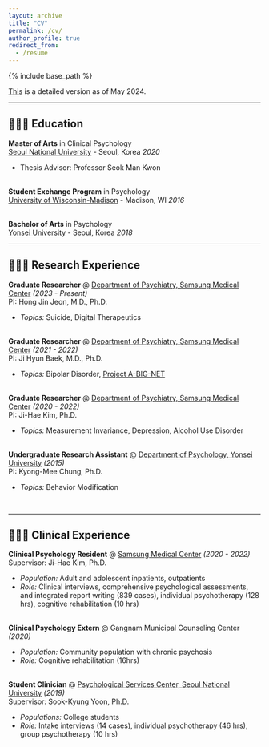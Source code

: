 ```yaml
---
layout: archive
title: "CV"
permalink: /cv/
author_profile: true
redirect_from:
  - /resume
---
```


{% include base_path %}

[This](http://yejinelly.github.io/files/YejinLee_CV_website.pdf) is a detailed version as of May 2024.
<br> 
<hr/>

## 👩🏻‍🎓 Education

**Master of Arts** in Clinical Psychology<br>
[Seoul National University](https://www.snu.ac.kr/) - Seoul, Korea _2020_ <br>
  - Thesis Advisor: Professor Seok Man Kwon
<br><br>

**Student Exchange Program** in Psychology<br>
[University of Wisconsin-Madison](https://www.wisc.edu/) - Madison, WI _2016_
<br><br>

**Bachelor of Arts** in Psychology<br>
[Yonsei University](https://www.yonsei.ac.kr/) - Seoul, Korea _2018_
<br> 
<hr/>

## 👩🏻‍💻 Research Experience

**Graduate Researcher** @ [Department of Psychiatry, Samsung Medical Center](https://www.samsunghospital.com/gb/language/english/main/index.do) _(2023 - Present)_ <br>
PI: Hong Jin Jeon, M.D., Ph.D. <br>
  - _Topics:_ Suicide, Digital Therapeutics
<br><br>

**Graduate Researcher** @ [Department of Psychiatry, Samsung Medical Center](https://www.samsunghospital.com/gb/language/english/main/index.do) _(2021 - 2022)_ <br>
PI: Ji Hyun Baek, M.D., Ph.D. <br>
  - _Topics:_ Bipolar Disorder, [Project A-BIG-NET](https://abignet.org)
<br><br>

**Graduate Researcher** @ [Department of Psychiatry, Samsung Medical Center](https://www.samsunghospital.com/gb/language/english/main/index.do) _(2020 - 2022)_ <br>
PI: Ji-Hae Kim, Ph.D. <br>
  - _Topics:_ Measurement Invariance, Depression, Alcohol Use Disorder
<br><br>

<!---
**Undergraduate Researcher** @ [Institue for Natural Science Research, Yonsei University](https://nsri.yonsei.ac.kr/nslab/index.do) _(May 2018 - Feb 2019)_ <br>
Advisor: Dr <span style="font-variant:small-caps;"> Leeyoung Park </span> <br>
  - **_Topics:_** Bioinformatics, Bayesian Hierarchical Model
  - **_Technologies used:_** R
<br><br>
-->

**Undergraduate Research Assistant** @ [Department of Psychology, Yonsei University](https://yonsei.ac.kr/) _(2015)_ <br>
PI: Kyong-Mee Chung, Ph.D. <br>
  - _Topics:_ Behavior Modification
<br>
<hr/>

## 🧑🏻‍⚕️ Clinical Experience

**Clinical Psychology Resident** @ [Samsung Medical Center](https://www.samsunghospital.com/gb/language/english/main/index.do) _(2020 - 2022)_ <br>
Supervisor: Ji-Hae Kim, Ph.D. <br>
  - _Population:_ Adult and adolescent inpatients, outpatients
  - _Role:_ Clinical interviews, comprehensive psychological assessments, and integrated report writing (839 cases), individual psychotherapy (128 hrs), cognitive rehabilitation (10 hrs)
<br><br>

**Clinical Psychology Extern** @ Gangnam Municipal Counseling Center _(2020)_ <br>
  - _Population:_ Community population with chronic psychosis
  - _Role:_ Cognitive rehabilitation (16hrs)
<br><br>

**Student Clinician** @ [Psychological Services Center, Seoul National University](https://snucounsel.snu.ac.kr/en/main.do) _(2019)_ <br>
Supervisor: Sook-Kyung Yoon, Ph.D. <br>
  - _Populations:_ College students
  - _Role:_ Intake interviews (14 cases), individual psychotherapy (46 hrs), group psychotherapy (10 hrs)
<br><br>